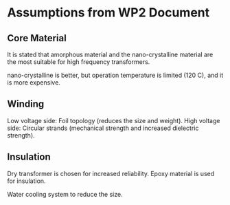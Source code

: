 # Assumptions from WP2 Document

## Core Material

It is stated that amorphous material and the nano-crystalline material are the most suitable for  high frequency transformers. 

nano-crystalline is better, but operation temperature is limited (120 C), and it is more expensive.


## Winding

Low voltage side: Foil topology (reduces the size and weight).
High voltage side: Circular strands (mechanical strength and increased dielectric strength).

## Insulation 

Dry transformer is chosen for increased reliability. Epoxy material is used for insulation.

Water cooling system to reduce the size.